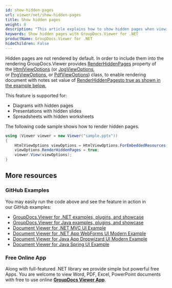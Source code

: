 ```yaml
---
id: show-hidden-pages
url: viewer/net/show-hidden-pages
title: Show hidden pages
weight: 8
description: "This article explains how to show hidden pages when viewing documents with GroupDocs.Viewer within your .NET applications."
keywords: Show hidden pages with GroupDocs.Viewer for .NET
productName: GroupDocs.Viewer for .NET
hideChildren: False
---
```

Hidden pages are not rendered by default. In order to include them into the rendering GroupDocs.Viewer provides [RenderHiddenPages](https://apireference.groupdocs.com/net/viewer/groupdocs.viewer.options/baseviewoptions/properties/renderhiddenpages) property of the [HtmlViewOptions](https://apireference.groupdocs.com/net/viewer/groupdocs.viewer.options/htmlviewoptions) (or [JpgViewOptions](https://apireference.groupdocs.com/net/viewer/groupdocs.viewer.options/jpgviewoptions), or [PngViewOptions](https://apireference.groupdocs.com/net/viewer/groupdocs.viewer.options/pngviewoptions), or [PdfViewOptions](https://apireference.groupdocs.com/net/viewer/groupdocs.viewer.options/pdfviewoptions)) class, to enable rendering document with notes set value of [RenderHiddenPages](http://renderhiddenpages/)[to true as shown in the example below.](http://renderhiddenpages/)

This feature is supported for:

*   Diagrams with hidden pages
*   Presentations with hidden slides
*   Spreadsheets with hidden worksheets

The following code sample shows how to render hidden pages.

```csharp
using (Viewer viewer = new Viewer("sample.pptx"))
{
	HtmlViewOptions viewOptions = HtmlViewOptions.ForEmbeddedResources();
    viewOptions.RenderHiddenPages = true;
    viewer.View(viewOptions); 
}
```

## More resources
### GitHub Examples
You may easily run the code above and see the feature in action in our GitHub examples:
*   [GroupDocs.Viewer for .NET examples, plugins, and showcase](https://github.com/groupdocs-viewer/GroupDocs.Viewer-for-.NET)    
*   [GroupDocs.Viewer for Java examples, plugins, and showcase](https://github.com/groupdocs-viewer/GroupDocs.Viewer-for-Java)    
*   [Document Viewer for .NET MVC UI Example](https://github.com/groupdocs-viewer/GroupDocs.Viewer-for-.NET-MVC)     
*   [Document Viewer for .NET App WebForms UI Modern Example](https://github.com/groupdocs-viewer/GroupDocs.Viewer-for-.NET-WebForms)    
*   [Document Viewer for Java App Dropwizard UI Modern Example](https://github.com/groupdocs-viewer/GroupDocs.Viewer-for-Java-Dropwizard)    
*   [Document Viewer for Java Spring UI Example](https://github.com/groupdocs-viewer/GroupDocs.Viewer-for-Java-Spring)

### Free Online App
Along with full-featured .NET library we provide simple but powerful free Apps.
You are welcome to view Word, PDF, Excel, PowerPoint documents with free to use online **[GroupDocs Viewer App](https://products.groupdocs.app/viewer)**.